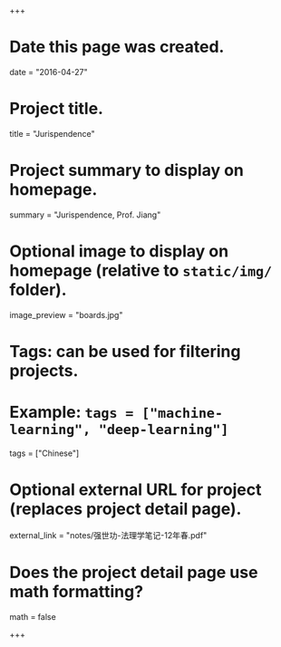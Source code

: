 ﻿+++
# Date this page was created.
date = "2016-04-27"

# Project title.
title = "Jurispendence"

# Project summary to display on homepage.
summary = "Jurispendence, Prof. Jiang"

# Optional image to display on homepage (relative to `static/img/` folder).
image_preview = "boards.jpg"

# Tags: can be used for filtering projects.
# Example: `tags = ["machine-learning", "deep-learning"]`
tags = ["Chinese"]

# Optional external URL for project (replaces project detail page).
external_link = "notes/强世功-法理学笔记-12年春.pdf"

# Does the project detail page use math formatting?
math = false

+++

